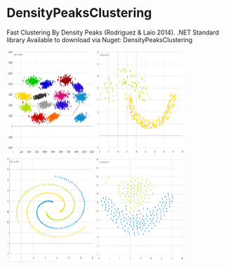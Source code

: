 # DensityPeaksClustering
Fast Clustering By Density Peaks (Rodriguez &amp; Laio 2014). .NET Standard library
Available to download via Nuget: DensityPeaksClustering 
<div>
<p>
    <img src="screenshots/clusteringResults1.png" width="200" height="240" />
    <img src="screenshots/clusteringResults2.png" width="200" height="240" />
    <img src="screenshots/clusteringResults3.png" width="200" height="240" />
    <img src="screenshots/clusteringResults4.png" width="200" height="240" />
</p>
</div>
